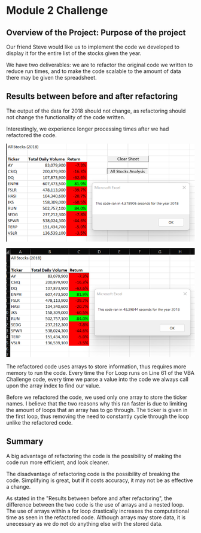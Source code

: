 # Module 2 Challenge #



## Overview of the Project: Purpose of the project ##

Our friend Steve would like us to implement the code we developed to display it for the entire list of the stocks given the year.

We have two deliverables: we are to refactor the original code we written to reduce run times, and to make the code scalable to the amount of data there may be given the spreadsheet.

## Results between before and after refactoring ##

The output of the data for 2018 should not change, as refactoring should not change the functionality of the code written. 

Interestingly, we experience longer processing times after we had refactored the code.

![Before the refactoring](resources/VBA_Before_Refactoring.png "VBA Before Refactoring")

![After the refactoring](resources/VBA_Challenge_2018.png "VBA After Refactoring")

The refactored code uses arrays to store information, thus requires more memory to run the code. Every time the For Loop runs on Line 61 of the VBA Challenge code, every time we parse a value into the code we always call upon the array index to find our value.

Before we refactored the code, we used only one array to store the ticker names. I believe that the two reasons why this ran faster is due to limiting the amount of loops that an array has to go through. The ticker is given in the first loop, thus removing the need to constantly cycle through the loop unlike the refactored code.

## Summary ##

A big advantage of refactoring the code is the possibility of making the code run more efficient, and look cleaner. 

The disadvantage of refactoring code is the possibility of breaking the code. Simplifying is great, but if it costs accuracy, it may not be as effective a change.

As stated in the "Results between before and after refactoring", the difference between the two code is the use of arrays and a nested loop. The use of arrays within a for loop drastically increases the computational time as seen in the refactored code. Although arrays may store data, it is unecessary as we do not do anything else with the stored data. 